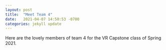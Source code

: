 ```yaml
---
layout: post
title:  "Meet Team 4"
date:   2021-04-07 14:50:53 -0700
categories: jekyll update
---
```

Here are the lovely members of team 4 for the VR Capstone class of Spring 2021.
